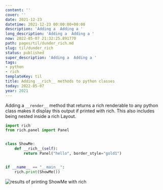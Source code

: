 ```yaml
---
content: ''
cover: ''
date: 2021-12-23
datetime: 2021-12-23 00:00:00+00:00
description: 'Adding a  Adding a '
long_description: 'Adding a  Adding a '
now: 2022-05-07 21:32:25.891770
path: pages/til/dunder_rich.md
slug: til/dunder_rich
status: published
super_description: 'Adding a  Adding a '
tags:
- python
- rich
templateKey: til
title: Adding __rich__ methods to python classes
today: 2022-05-07
year: 2021
---
```


Adding a `__render__` method that returns a rich renderable to any python class
makes it display this output if printed with rich.  This also includes being
nested inside a rich Layout.


``` python
import rich
from rich.panel import Panel


class ShowMe:
    def __rich__(self):
        return Panel("hello", border_style="gold1")


if __name__ == "__main__":
    rich.print(ShowMe())
```

![results of printing ShowMe with rich](https://images.waylonwalker.com/dunder_rich_showme.png)
